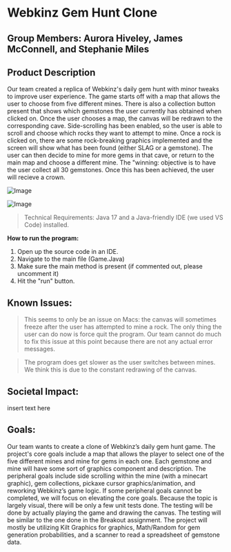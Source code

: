 # Webkinz Gem Hunt Clone

## __Group Members: Aurora Hiveley, James McConnell, and Stephanie Miles__


## __Product Description__

Our team created a replica of Webkinz's daily gem hunt with minor tweaks to improve user experience. The game starts off with a map that allows the user to choose from five different mines. There is also a collection button present that shows which gemstones the user currently has obtained when clicked on. Once the user chooses a map, the canvas will be redrawn to the corresponding cave. Side-scrolling has been enabled, so the user is able to scroll and choose which rocks they want to attempt to mine. Once a rock is clicked on, there are some rock-breaking graphics implemented and the screen will show what has been found (either SLAG or a gemstone). The user can then decide to mine for more gems in that cave, or return to the main map and choose a different mine. The "winning: objective is to have the user collect all 30 gemstones. Once this has been achieved, the user will recieve a crown.

![Image](https://user-images.githubusercontent.com/118240368/236052728-3cc3ec82-f975-4443-aec4-723561042911.png)

![Image](https://user-images.githubusercontent.com/118240368/236053136-c2a352ba-39d8-402d-80bf-3b909069050a.png)

> Technical Requirements: Java 17 and a Java-friendly IDE (we used VS Code) installed.

__How to run the program:__

1. Open up the source code in an IDE.
2. Navigate to the main file (Game.Java)
3. Make sure the main method is present (if commented out, please uncomment it)
4. Hit the "run" button.



## __Known Issues:__

> This seems to only be an issue on Macs: the canvas will sometimes freeze after the user has attempted to mine a rock. The only thing the user can do now is force quit the program. Our team cannot do much to fix this issue at this point because there are not any actual error messages.

> The program does get slower as the user switches between mines. We think this is due to the constant redrawing of the canvas.


## __Societal Impact:__

insert text here


## __Goals:__

Our team wants to create a clone of Webkinz’s daily gem hunt game. The project's core goals include a map that allows the player to select one of the five different mines and mine for gems in each one. Each gemstone and mine will have some sort of graphics component and description. The peripheral goals include side scrolling within the mine (with a minecart graphic), gem collections, pickaxe cursor graphics/animation, and reworking Webkinz’s game logic. If some peripheral goals cannot be completed, we will focus on elevating the core goals. Because the topic is largely visual, there will be only a few unit tests done. The testing will be done by actually playing the game and drawing the canvas. The testing will be similar to the one done in the Breakout assignment. The project will mostly be utilizing Kilt Graphics for graphics, Math/Random for gem generation probabilities, and a scanner to read a spreadsheet of gemstone data. 

